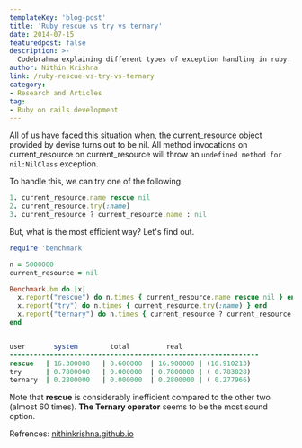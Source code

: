 ```yaml
---
templateKey: 'blog-post'
title: 'Ruby rescue vs try vs ternary'
date: 2014-07-15
featuredpost: false
description: >-
  Codebrahma explaining different types of exception handling in ruby. Comparision between Ruby Rescue vs Try vs ternary.
author: Nithin Krishna 
link: /ruby-rescue-vs-try-vs-ternary
category:
- Research and Articles
tag:
- Ruby on rails development
---
```


All of us have faced this situation when, the current_resource object provided by devise turns out to be nil. All method invocations on current_resource on current_resource will throw an `undefined method for nil:NilClass` exception.

To handle this, we can try one of the following.
    
```ruby    
1. current_resource.name rescue nil
2. current_resource.try(:name)
3. current_resource ? current_resource.name : nil
```

But, what is the most efficient way? Let's find out.
    
```ruby    
require 'benchmark'

n = 5000000
current_resource = nil

Benchmark.bm do |x|
  x.report("rescue") do n.times { current_resource.name rescue nil } end
  x.report("try") do n.times { current_resource.try(:name) } end
  x.report("ternary") do n.times { current_resource ? current_resource.name : nil } end
end


user       system        total         real
--------------------------------------------------------------
rescue   | 16.300000   | 0.600000  | 16.900000 | (16.910213)
try      | 0.7800000   | 0.000000  | 0.7800000 | ( 0.783828)
ternary  | 0.2800000   | 0.000000  | 0.2800000 | ( 0.277966)
```

Note that **rescue** is considerably inefficient compared to the other two (almost 60 times). **The Ternary operator** seems to be the most sound option.

Refrences: [nithinkrishna.github.io][1]

[1]: http://nithinkrishna.github.io/blog/Ruby-Rescue-Vs-Try-Vs-Ternary/

  